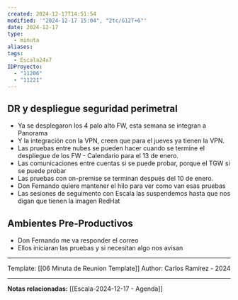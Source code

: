 ```yaml
---
created: 2024-12-17T14:51:54
modified: '"2024-12-17 15:04", "2tc/G12T+6"'
date: 2024-12-17
type:
  - minuta
aliases: 
tags:
  - Escala24x7
IDProyecto:
  - "11206"
  - "11221"
---
```


## DR y despliegue seguridad perimetral
- Ya se desplegaron los 4 palo alto FW, esta semana se integran a Panorama
- Y la integración con la VPN, creen que para el jueves ya tienen la VPN.
- Las pruebas entre nubes se pueden hacer cuando se termine el despliegue de los FW - Calendario para el 13 de enero.
- Las comunicaciones entre cuentas si se puede probar, porque el TGW si se puede probar
- Las pruebas con on-premise se terminan después del 10 de enero.
- Don Fernando quiere mantener el hilo para ver como van esas pruebas
- Las sesiones de seguimento con Escala las suspendemos hasta que nos digan que tienen la imagen RedHat

## Ambientes Pre-Productivos
- Don Fernando me va responder el correo
- Ellos iniciaran las pruebas y si necesitan algo nos avisan







---
Template: [[06 Minuta de Reunion Template]]
Author: Carlos Ramírez - 2024



----
**Notas relacionadas:**
[[Escala-2024-12-17 - Agenda]]

